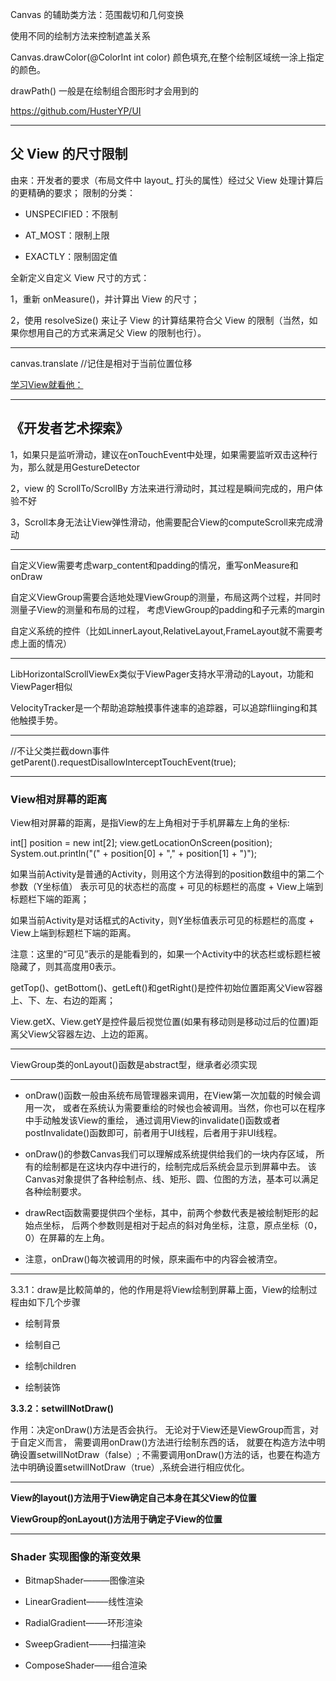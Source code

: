 
Canvas 的辅助类方法：范围裁切和几何变换

使用不同的绘制方法来控制遮盖关系

Canvas.drawColor(@ColorInt int color) 颜色填充,在整个绘制区域统一涂上指定的颜色。

drawPath() 一般是在绘制组合图形时才会用到的

https://github.com/HusterYP/UI

---

## 父 View 的尺寸限制

由来：开发者的要求（布局文件中 layout_ 打头的属性）经过父 View 处理计算后的更精确的要求；
限制的分类：

- UNSPECIFIED：不限制

- AT_MOST：限制上限

- EXACTLY：限制固定值

全新定义自定义 View 尺寸的方式：

1，重新 onMeasure()，并计算出 View 的尺寸；

2，使用 resolveSize() 来让子 View 的计算结果符合父 View 的限制（当然，如果你想用自己的方式来满足父 View 的限制也行）。

---

canvas.translate //记住是相对于当前位置位移

[学习View就看他：](http://www.gcssloop.com/customview/CustomViewIndex/)

---

## 《开发者艺术探索》

1，如果只是监听滑动，建议在onTouchEvent中处理，如果需要监听双击这种行为，那么就是用GestureDetector

2，view 的 ScrollTo/ScrollBy 方法来进行滑动时，其过程是瞬间完成的，用户体验不好

3，Scroll本身无法让View弹性滑动，他需要配合View的computeScroll来完成滑动

---

自定义View需要考虑warp_content和padding的情况，重写onMeasure和onDraw

自定义ViewGroup需要合适地处理ViewGroup的测量，布局这两个过程，并同时测量子View的测量和布局的过程，
考虑ViewGroup的padding和子元素的margin

自定义系统的控件（比如LinnerLayout,RelativeLayout,FrameLayout就不需要考虑上面的情况）

---

LibHorizontalScrollViewEx类似于ViewPager支持水平滑动的Layout，功能和ViewPager相似

VelocityTracker是一个帮助追踪触摸事件速率的追踪器，可以追踪fliinging和其他触摸手势。

---

//不让父类拦截down事件
getParent().requestDisallowInterceptTouchEvent(true);

---

### View相对屏幕的距离

View相对屏幕的距离，是指View的左上角相对于手机屏幕左上角的坐标:

int[] position = new int[2];
view.getLocationOnScreen(position);
System.out.println("(" + position[0] + "," + position[1] + ")");

如果当前Activity是普通的Activity，则用这个方法得到的position数组中的第二个参数（Y坐标值）
表示可见的状态栏的高度 + 可见的标题栏的高度 + View上端到标题栏下端的距离；

如果当前Activity是对话框式的Activity，则Y坐标值表示可见的标题栏的高度 + View上端到标题栏下端的距离。

注意：这里的“可见”表示的是能看到的，如果一个Activity中的状态栏或标题栏被隐藏了，则其高度用0表示。

getTop()、getBottom()、getLeft()和getRight()是控件初始位置距离父View容器上、下、左、右边的距离；

View.getX、View.getY是控件最后视觉位置(如果有移动则是移动过后的位置)距离父View父容器左边、上边的距离。

---

ViewGroup类的onLayout()函数是abstract型，继承者必须实现

---

- onDraw()函数一般由系统布局管理器来调用，在View第一次加载的时候会调用一次，
或者在系统认为需要重绘的时候也会被调用。当然，你也可以在程序中手动触发该View的重绘，
通过调用View的invalidate()函数或者postInvalidate()函数即可，前者用于UI线程，后者用于非UI线程。

- onDraw()的参数Canvas我们可以理解成系统提供给我们的一块内存区域，
所有的绘制都是在这块内存中进行的，绘制完成后系统会显示到屏幕中去。
该Canvas对象提供了各种绘制点、线、矩形、圆、位图的方法，基本可以满足各种绘制要求。

- drawRect函数需要提供四个坐标，其中，前两个参数代表是被绘制矩形的起始点坐标，
后两个参数则是相对于起点的斜对角坐标，注意，原点坐标（0，0）在屏幕的左上角。

- 注意，onDraw()每次被调用的时候，原来画布中的内容会被清空。

---

3.3.1：draw是比較简单的，他的作用是将View绘制到屏幕上面，View的绘制过程由如下几个步骤

- 绘制背景

- 绘制自己

- 绘制children

- 绘制装饰

**3.3.2：setwilINotDraw()**

作用：决定onDraw()方法是否会执行。
无论对于View还是ViewGroup而言，对于自定义而言，
需要调用onDraw()方法进行绘制东西的话，
就要在构造方法中明确设置setwilINotDraw（false）;
不需要调用onDraw()方法的话，也要在构造方法中明确设置setwilINotDraw（true）,系统会进行相应优化。

---

**View的layout()方法用于View确定自己本身在其父View的位置** 

**ViewGroup的onLayout()方法用于确定子View的位置**

---
### Shader 实现图像的渐变效果

- BitmapShader———图像渲染

- LinearGradient——–线性渲染

- RadialGradient——–环形渲染

- SweepGradient——–扫描渲染

- ComposeShader——组合渲染






































































